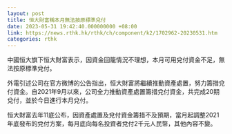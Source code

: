```yaml
---
layout: post
title: 恒大財富稱本月無法按原標準兌付
date: 2023-05-31 19:42:40.000000000 +08:00
link: https://news.rthk.hk/rthk/ch/component/k2/1702962-20230531.htm
categories: rthk
---
```


中國恒大旗下恒大財富表示，因資金回籠情況不理想，本月可用兌付資金不足，無法按原標準兌付。

外電引述公司在官方微博的公告指出，恒大財富將繼續推動資產處置，努力籌措兌付資金。自2021年9月以來，公司全力推動資產處置籌措兌付資金，共完成20期兌付，並於今日進行本月兌付。

恒大財富去年11底公布，因資產處置及兌付資金籌措不及預期，當月起調整2021年底發布的兌付方案，每月底向每名投資者兌付2千元人民幣，其他內容不變。
